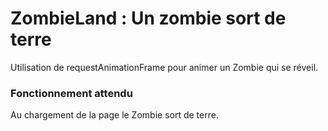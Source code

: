 # ZombieLand : Un zombie sort de terre

Utilisation de requestAnimationFrame pour animer un Zombie qui se réveil.

### Fonctionnement attendu
Au chargement de la page le Zombie sort de terre.
